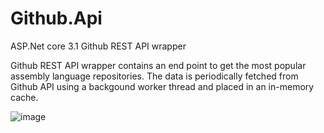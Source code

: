 # Github.Api
ASP.Net core 3.1 Github REST API wrapper

Github REST API wrapper contains an end point to get the most popular assembly language repositories. The data is periodically 
fetched from Github API using a backgound worker thread and placed in an in-memory cache.


![image](https://user-images.githubusercontent.com/44266076/82735168-abb26980-9ced-11ea-979c-c547e4390f70.png)


